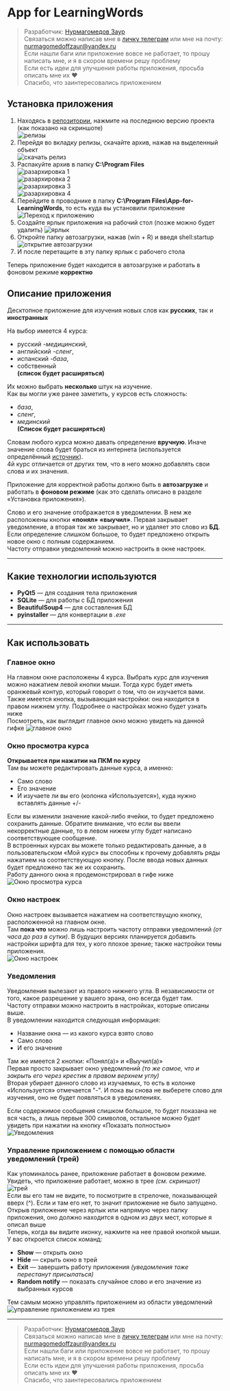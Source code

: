 # App for LearningWords
> Разработчик: [Нурмагомедов Заур](https://github.com/mr-skydev)  
> Связаться можно написав мне в [личку телеграм](https://t.me/skyguy) или мне на почту: nurmagomedoffzaur@yandex.ru  
> Если нашли баги или приложение вовсе не работает, то прошу написать мне, и я в скором времени решу проблему  
> Если есть идеи для улучшения работы приложения, просьба описать мне их ❤  
> Спасибо, что заинтересовались приложением

## Установка приложения
1. Находясь в [репозитории](https://github.com/mr-SkyDev/App-for-LearningWords), нажмите на последнюю версию проекта (как показано на скриншоте)  
![релизы](media/showReleases.png)
2. Перейдя во вкладку релизы, скачайте архив, нажав на выделенный объект  
![скачать релиз](media/downloadReleas.png)
3. Распакуйте архив в папку **C:\Program Files**  
    ![разархировка 1](media/arch1.png)  
    ![разархировка 2](media/arch2.png)  
    ![разархировка 3](media/arch3.png)  
    ![разархировка 4](media/arch4.png)  
4. Перейдите в проводнике в папку **C:\Program Files\App-for-LearningWords**, то есть куда вы установили приложение
![Переход к приложению](media/goToApp.png) 
5. Создайте ярлык приложения на рабочий стол (позже можно будет удалить)
![ярлык](media/yrlik.png)
6. Откройте папку автозагрузки, нажав (win + R) и введя shell:startup  
![открытие автозагрузки](media/winr.png)
7. И после перетащите в эту папку ярлык с рабочего стола

Теперь приложение будет находится в автозагрузке и работать в фоновом режиме **корректно**

## Описание приложения
Десктопное приложение для изучения новых слов как **русских**, так и **иностранных**

На выбор имеется 4 курса:
  * русский *-медицинский*,
  * английский *-сленг*,
  * испанский *-база*,
  * собственный  
  **(список будет расширяться)**  

Их можно выбрать **несколько** штук на изучение.  
Как вы могли уже ранее заметить, у курсов есть сложность:
  * *база*,
  * *сленг*,
  * *мединский*  
  **(Список будет расширяться)**

Словам любого курса можно давать определение **вручную**. Иначе значение слова будет браться из интернета (используется определённый [источник](https://slovaronline.com)).  
4й курс отличается от других тем, что в него можно добавлять свои слова и их значения.  

Приложение для корректной работы должно быть в **автозагрузке** и работать в **фоновом режиме** (как это сделать описано в разделе «Установка приложения»).  

Слово и его значение отображается в уведомлении. В нем же расположены кнопки **«понял»** **«выучил»**. Первая закрывает уведомление, а вторая так же закрывает, но и удаляет это слово из **БД**. Если определение слишком большое, то будет предложено открыть новое окно с полным содержанием.  
Частоту отправки уведомлений можно настроить в окне настроек. 

---
## Какие технологии используются
* **PyQt5** — для создания тела приложения
* **SQLite** — для работы с БД приложения
* **BeautifulSoup4** — для составления БД
* **pyinstaller** — для конвертации в *.exe*

---
## Как использовать
### Главное окно  
На главном окне расположены 4 курса. Выбрать курс для изучения можно нажатием левой кнопки мыши. Тогда курс будет иметь оранжевый контур, который говорит о том, что он изучается вами.  
Также имеется кнопка, вызывающая настройки: она находится в правом нижнем углу. Подробнее о настройках можно будет узнать ниже  
Посмотреть, как выглядит главное окно можно увидеть на  данной гифке
![главное окно](media/mainWindow.gif)

### Окно просмотра курса  
**Открывается при нажатии на ПКМ по курсу**  
Там вы можете редактировать данные курса, а именно:
* Само слово
* Его значение
* И изучаете ли вы его (колонка «Используется»), куда нужно вставлять данные +/-  

Если вы изменили значение какой-либо ячейки, то будет предложено сохранить данные. Обратите внимание, что если вы ввели некорректные данные, то в левом нижем углу будет написано соответствующее сообщение.  
В встроенных курсах вы можете только редактировать данные, а в пользовательском «Мой курс» вы способны к прочему добавлять ряды нажатием на соответствующую кнопку. После ввода новых данных будет предложено так же их сохранить.  
Работу данного окна я продемонстрировал в гифе ниже
![Окно просмотра курса](media/courseViewWindow.gif)

### Окно настроек  
Окно настроек вызывается нажатием на соответствущую кнопку, расположенной на главном окне.  
Там **пока что** можно лишь настроить частоту отправки уведомлений *(от часа до раз в сутки)*. В будущих версиях планируется добавить настройки шрифта для тех, у кого плохое зрение; также настройки темы приложения.   
![Окно настроек](media/settingsWindow.gif)

### Уведомления
Уведомления вылезают из правого нижнего угла. В независимости от того, какое разрешение у вашего эрана, оно всегда будет там.  
Частоту отправки можно настроить в настройках, которые описаны выше.  
В уведомлении находится следующая информация:
* Название окна — из какого курса взято слово
* Само слово
* И его значение

Там же имеется 2 кнопки: «Понял(а)» и «Выучил(а)»  
Первая просто закрывает окно уведомлений *(то же самое, что и закрыть его через крестик в правом верхнем углу)*  
Вторая убирает данного слово из изучаемых, то есть в колонке «Используется» отмечается "-". И пока вы снова не выберете слово для изучения, оно не будет появляться в уведомлениях.

Если содержимое сообщения слишком большое, то будет показана не вся часть, а лишь первые 300 символов, остальное можно будет увидеть при нажатии на кнопку «Показать полностью»  
![Уведомления](media/notificationWindow.gif)

### Управление приложением с помощью области уведомлений (трей)
Как упоминалось ранее, приложение работает в фоновом режиме.  
Увидеть, что приложение работает, можно в трее *(см. скриншот)*  
![трей](media/trayIcon.png)  
Если вы его там не видите, то посмотрите в стрелочке, показывающей вверх (^). Если и там его нет, то значит приложение не было запущено. Открыв приложение через ярлык или напрямую через папку приложения, оно должно находится в одном из двух мест, которые я описал выше  
Теперь, когда вы видите иконку, нажмите на нее правой кнопкой мыши. У вас откроется список команд:
* **Show** — открыть окно
* **Hide** — скрыть окно в трей
* **Exit** — завершить работу приложения *(уведомления тоже перестанут присылаться)*
* **Random notify** — показать случайное слово и его значение из выбранных курсов

Тем самым можно управлять приложением из области уведомлений  
![управление приложением из трея](media/tray.gif)

---
> Разработчик: [Нурмагомедов Заур](https://github.com/mr-skydev)  
> Связаться можно написав мне в [личку телеграм](https://t.me/skyguy) или мне на почту: nurmagomedoffzaur@yandex.ru  
> Если нашли баги или приложение вовсе не работает, то прошу написать мне, и я в скором времени решу проблему  
> Если есть идеи для улучшения работы приложения, просьба описать мне их ❤  
> Спасибо, что заинтересовались приложением